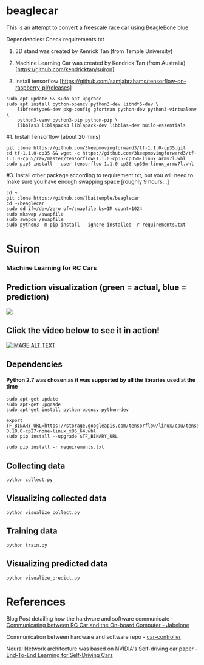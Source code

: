 # beaglecar
This is an attempt to convert a freescale race car using BeagleBone blue

Dependencies:
Check requirements.txt

1. 3D stand was created by Kenrick Tan (from Temple University)

2. Machine Learning Car was created by Kendrick Tan (from Australia) [https://github.com/kendricktan/suiron]

2. Install tensorflow [https://github.com/samjabrahams/tensorflow-on-raspberry-pi/releases]

```
sudo apt update && sudo apt upgrade
sudo apt install python-opencv python3-dev libhdf5-dev \
    libfreetype6-dev pkg-config gfortran python-dev python3-virtualenv \
    python3-venv python3-pip python-pip \
    libblas3 liblapack3 liblapack-dev libblas-dev build-essentials 
```
#1. Install Tensorflow [about 20 mins]
```
git clone https://github.com/3keepmovingforward3/tf-1.1.0-cp35.git 
cd tf-1.1.0-cp35 && wget -c https://github.com/3keepmovingforward3/tf-1.1.0-cp35/raw/master/tensorflow-1.1.0-cp35-cp35m-linux_armv7l.whl
sudo pip3 install --user tensorflow-1.1.0-cp36-cp36m-linux_armv7l.whl 
```

#3. Install other package according to requirement.txt, but you will need to make sure you have enough swapping space [roughly 9 hours...]
```
cd ~
git clone https://github.com/lbaitemple/beaglecar
cd ~/beaglecar
sudo dd if=/dev/zero of=/swapfile bs=1M count=1024 
sudo mkswap /swapfile 
sudo swapon /swapfile
sudo python3 -m pip install --ignore-installed -r requirements.txt

```


# Suiron
### Machine Learning for RC Cars 

## Prediction visualization (green = actual, blue = prediction)
![](https://thumbs.gfycat.com/DarlingForkedAcaciarat-size_restricted.gif)

## Click the video below to see it in action!
[![IMAGE ALT TEXT](http://img.youtube.com/vi/tFwCyHdAWf0/0.jpg)](https://youtu.be/tFwCyHdAWf0 "Machine Learning Car")

## Dependencies
#### __Python 2.7__ was chosen as it was supported by all the libraries used at the time
```
sudo apt-get update
sudo apt-get upgrade
sudo apt-get install python-opencv python-dev

export TF_BINARY_URL=https://storage.googleapis.com/tensorflow/linux/cpu/tensorflow-0.10.0-cp27-none-linux_x86_64.whl
sudo pip install --upgrade $TF_BINARY_URL

sudo pip install -r requirements.txt
```

## Collecting data
```
python collect.py
```

## Visualizing collected data
```
python visualize_collect.py
```

## Training data
```
python train.py
```

## Visualizing predicted data
```
python visualize_predict.py
```

# References

Blog Post detailing how the hardware and software communicate - [Communicating between RC Car and the On-board Computer - Jabelone](http://jabelone.com.au/blog/make-autonomous-car-code-included/)


Communication between hardware and software repo - [car-controller](https://github.com/jabelone/car-controller)

Neural Network architecture was based on NVIDIA's Self-driving car paper - [End-To-End Learning for Self-Driving Cars](https://arxiv.org/pdf/1604.07316v1.pdf)
